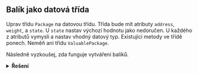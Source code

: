 ## Balík jako datová třída

Uprav třídu `Package` na datovou třídu. Třída bude mít atributy `address`, `weight`, a `state`. U `state` nastav výchozí
hodnotu jako nedoručen. U každého z atributů vymysli a nastav vhodný datový typ. Existující metody ve třídě ponech.
Neměň ani třídu `ValuablePackage`.

Následně vyzkoušej, zda funguje vytváření balíků.

<details>
<summary><b>Řešení</b></summary>


```python
from dataclasses import dataclass


@dataclass
class Package:
    address: str
    weight: float
    state: str = "nedoručen"

    def __str__(self):
        return f"Balík na adresu {self.address} má hmotnost {self.weight} kg a je ve stavu {self.state}."

    def deliver(self):
        if self.state == "doručen":
            return "Balík již byl doručen"
        else:
            self.state = "doručen"
            return "Doručení uloženo"


# Vytvoření objektů
package = Package("Jiřího z Poděbrad 9, Brno", 1.5, "doručen")

# Výpis informací o balících
print(package)

print(package.deliver())
print(package)  # Zkontrolujeme, že balík je nyní ve stavu "doručen"
print(package.deliver())  # Zkusíme znovu doručit balík
```


</details>
